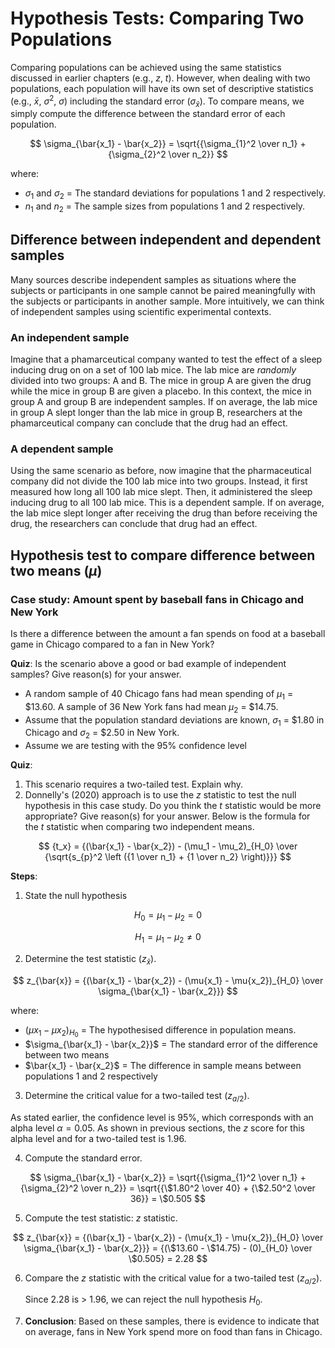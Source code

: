 # Hypothesis Tests: Comparing Two Populations
Comparing populations can be achieved using the same statistics discussed in earlier chapters (e.g., $z$, $t$). However, when dealing with two populations, each population will have its own set of descriptive statistics (e.g., $\bar{x}$, $\sigma^2$,  $\sigma$) including the standard error ($\sigma_{\bar{x}}$). To compare means, we simply compute the difference between the standard error of each population.

$$
\sigma_{\bar{x_1} - \bar{x_2}} = \sqrt{{\sigma_{1}^2 \over n_1} + {\sigma_{2}^2 \over n_2}}
$$

where:
- $\sigma_{1}$ and $\sigma_{2}$ = The standard deviations for 
populations 1 and 2 respectively.
- $n_{1}$ and $n_{2}$ = The sample sizes from populations 1 and 2 respectively.

## Difference between independent and dependent samples
Many sources describe independent samples as situations where the subjects or participants in one sample cannot be paired meaningfully with the subjects or participants in another sample. More intuitively, we can think of independent samples using scientific experimental contexts.

### An independent sample
Imagine that a phamarceutical company wanted to test the effect of a sleep inducing drug on on a set of 100 lab mice. The lab mice are *randomly* divided into two groups: A and B. The mice in group A are given the drug while the mice in group B are given a placebo. In this context, the mice in group A and group B are independent samples. If on average, the lab mice in group A slept longer than the lab mice in group B, researchers at the phamarceutical company can conclude that the drug had an effect.

### A dependent sample
Using the same scenario as before, now imagine that the pharmaceutical company did not divide the 100 lab mice into two groups. Instead, it first measured how long all 100 lab mice slept. Then, it administered the sleep inducing drug to all 100 lab mice. This is a dependent sample. If on average, the lab mice slept longer after receiving the drug than before receiving the drug, the researchers can conclude that drug had an effect.

## Hypothesis test to compare difference between two means ($\mu$)
### Case study: Amount spent by baseball fans in Chicago and New York
Is there a difference between the amount a fan spends on food at a baseball game in Chicago compared to a fan in New York?

**Quiz**: Is the scenario above a good or bad example of independent samples? Give reason(s) for your answer.

- A random sample of $40$ Chicago fans had mean spending of $\mu_1$ = $`\$13.60`$. A sample of $36$ New York fans had mean $\mu_2$ = $`\$14.75`$.
- Assume that the population standard deviations are known,
$\sigma_1$ = $`\$1.80`$ in Chicago and $\sigma_2$ = $`\$2.50`$ in New York.
- Assume we are testing with the $`95\%`$ confidence level

**Quiz**: 
1. This scenario requires a two-tailed test. Explain why.
2. Donnelly's (2020) approach is to use the $z$ statistic to test the null hypothesis in this case study. Do you think the $t$ statistic would be more appropriate? Give reason(s) for your answer. Below is the formula for the $t$ statistic when comparing two independent means.

$$
{t_x} = {(\bar{x_1} - \bar{x_2}) - (\mu_1 - \mu_2)_{H_0} \over {\sqrt{s_{p}^2 \left ({1 \over n_1} + {1 \over n_2} \right)}}}
$$

**Steps**:
1. State the null hypothesis

$$
H_0 = \mu_1 - \mu_2 = 0
$$

$$
H_1 = \mu_1 - \mu_2 \ne 0
$$

2. Determine the test statistic ($z_{\bar{x}}$).

$$
z_{\bar{x}} = {(\bar{x_1} - \bar{x_2}) - (\mu{x_1} - \mu{x_2})_{H_0} \over \sigma_{\bar{x_1} - \bar{x_2}}}
$$

where: <br>
- $(\mu{x_1} - \mu{x_2})_{H_0}$ = The hypothesised difference in population means.
- $\sigma_{\bar{x_1} - \bar{x_2}}$ = The standard error of the difference between two means
- $\bar{x_1} - \bar{x_2}$ = The difference in sample means between populations 1 and 2 respectively

3. Determine the critical value for a two-tailed test ($z_{a/2}$). 

As stated earlier, the confidence level is $95\%$, which corresponds with an alpha level $\alpha = 0.05$. As shown in previous sections, the $z$ score for this alpha level and for a two-tailed test is 1.96.

4. Compute the standard error.

$$
\sigma_{\bar{x_1} - \bar{x_2}} = \sqrt{{\sigma_{1}^2 \over n_1} + {\sigma_{2}^2 \over n_2}} = \sqrt{{\$1.80^2 \over 40} + {\$2.50^2 \over 36}} = \$0.505
$$

5. Compute the test statistic: $z$ statistic.

$$
z_{\bar{x}} = {(\bar{x_1} - \bar{x_2}) - (\mu{x_1} - \mu{x_2})_{H_0} \over \sigma_{\bar{x_1} - \bar{x_2}}} = {(\$13.60 - \$14.75) - (0)_{H_0} \over \$0.505} = 2.28
$$

6. Compare the $z$ statistic with the critical value for a two-tailed test ($z_{a/2}$).

    Since $2.28$ is $>$ $1.96$, we can reject the null hypothesis $H_0$.

7. **Conclusion**: Based on these samples, there is evidence to indicate that on average, fans in New York spend more on food than fans in Chicago.